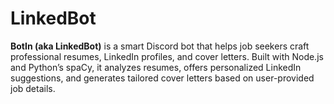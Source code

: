 # LinkedBot
**BotIn (aka LinkedBot)** is a smart Discord bot that helps job seekers craft professional resumes, LinkedIn profiles, and cover letters. Built with Node.js and Python’s spaCy, it analyzes resumes, offers personalized LinkedIn suggestions, and generates tailored cover letters based on user-provided job details.
